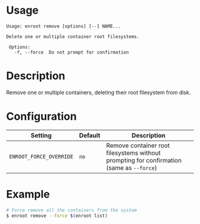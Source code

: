 # Usage
```
Usage: enroot remove [options] [--] NAME...

Delete one or multiple container root filesystems.

 Options:
   -f, --force  Do not prompt for confirmation
```

# Description

Remove one or multiple containers, deleting their root filesystem from disk.

# Configuration

| Setting | Default | Description |
| ------ | ------ | ------ |
| `ENROOT_FORCE_OVERRIDE` | `no` | Remove container root filesystems without prompting for confirmation (same as `--force`) |

# Example

```sh
# Force remove all the containers from the system
$ enroot remove --force $(enroot list)
```
